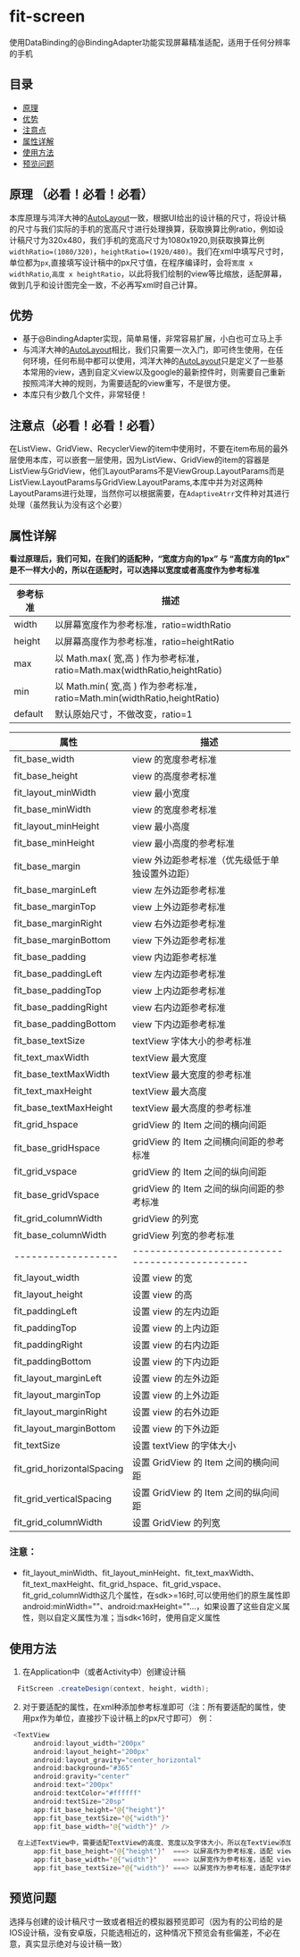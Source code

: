 # fit-screen
使用DataBinding的@BindingAdapter功能实现屏幕精准适配，适用于任何分辨率的手机

## 目录
- [原理](#原理)
- [优势](#优势)
- [注意点](#注意点)
- [属性详解](#属性详解)
- [使用方法](#使用方法)
- [预览问题](#预览问题)

## 原理 （必看！必看！必看）
本库原理与鸿洋大神的[AutoLayout][autolayout]一致，根据UI给出的设计稿的尺寸，将设计稿的尺寸与我们实际的手机的宽高尺寸进行处理换算，获取换算比例ratio，例如设计稿尺寸为320x480，我们手机的宽高尺寸为1080x1920,则获取换算比例`widthRatio=(1080/320)`，`heightRatio=(1920/480)`。我们在xml中填写尺寸时，单位都为`px`,直接填写设计稿中的px尺寸值，在程序编译时，会将`宽度 x widthRatio`,`高度 x heightRatio`，以此将我们绘制的view等比缩放，适配屏幕，做到几乎和设计图完全一致，不必再写xml时自己计算。  

## 优势
- 基于@BindingAdapter实现，简单易懂，非常容易扩展，小白也可立马上手
- 与鸿洋大神的[AutoLayout][autolayout]相比，我们只需要一次入门，即可终生使用，在任何环境，任何布局中都可以使用，鸿洋大神的[AutoLayout][autolayout]只是定义了一些基本常用的view，遇到自定义view以及google的最新控件时，则需要自己重新按照鸿洋大神的规则，为需要适配的view重写，不是很方便。
- 本库只有少数几个文件，非常轻便！

## 注意点（必看！必看！必看）
在ListView、GridView、RecyclerView的item中使用时，不要在item布局的最外层使用本库，可以嵌套一层使用，因为ListView、GridView的item的容器是ListView与GridView，他们LayoutParams不是ViewGroup.LayoutParams而是ListView.LayoutParams与GridView.LayoutParams,本库中并为对这两种LayoutParams进行处理，当然你可以根据需要，在`AdaptiveAtrr`文件种对其进行处理（虽然我认为没有这个必要）

## 属性详解
**看过原理后，我们可知，在我们的适配种，“宽度方向的1px” 与 “高度方向的1px” 是不一样大小的，所以在适配时，可以选择以宽度或者高度作为参考标准**

| 参考标准 | 描述 |
| ---- | ---- |
| width | 以屏幕宽度作为参考标准，ratio=widthRatio |
| height | 以屏幕高度作为参考标准，ratio=heightRatio |
| max | 以 Math.max( 宽,高 ) 作为参考标准，ratio=Math.max(widthRatio,heightRatio) |
| min | 以 Math.min( 宽,高 ) 作为参考标准，ratio=Math.min(widthRatio,heightRatio) |
| default | 默认原始尺寸，不做改变，ratio=1 |

| 属性 | 描述 |
| ---- | ---- |
| fit_base_width | view 的宽度参考标准 |
| fit_base_height | view 的高度参考标准 |
| fit_layout_minWidth | view 最小宽度 |
| fit_base_minWidth | view 的宽度参考标准 |
| fit_layout_minHeight | view 最小高度 |
| fit_base_minHeight | view 最小高度的参考标准 |
| fit_base_margin | view 外边距参考标准（优先级低于单独设置外边距）|
| fit_base_marginLeft | view 左外边距参考标准 |
| fit_base_marginTop | view 上外边距参考标准 |
| fit_base_marginRight | view 右外边距参考标准 |
| fit_base_marginBottom | view 下外边距参考标准 |
| fit_base_padding | view 内边距参考标准 |
| fit_base_paddingLeft | view 左内边距参考标准 |
| fit_base_paddingTop | view 上内边距参考标准 |
| fit_base_paddingRight | view 右内边距参考标准 |
| fit_base_paddingBottom | view 下内边距参考标准 |
| fit_base_textSize | textView 字体大小的参考标准 |
| fit_text_maxWidth | textView 最大宽度 |
| fit_base_textMaxWidth | textView 最大宽度的参考标准 |
| fit_text_maxHeight | textView 最大高度 |
| fit_base_textMaxHeight | textView 最大高度的参考标准 |
| fit_grid_hspace | gridView 的 Item 之间的横向间距 |
| fit_base_gridHspace | gridView 的 Item 之间横向间距的参考标准 |
| fit_grid_vspace | gridView 的 Item 之间的纵向间距|
| fit_base_gridVspace | gridView 的 Item 之间的纵向间距的参考标准 |
| fit_grid_columnWidth | gridView 的列宽 |
| fit_base_columnWidth | gridView 列宽的参考标准 |  
|------------------|----------------------------------------------|  
| fit_layout_width | 设置 view 的宽 |
| fit_layout_height | 设置 view 的高 |
| fit_paddingLeft | 设置 view 的左内边距 |
| fit_paddingTop | 设置 view 的上内边距 |
| fit_paddingRight | 设置 view 的右内边距 |
| fit_paddingBottom | 设置 view 的下内边距 |
| fit_layout_marginLeft | 设置 view 的左外边距 |
| fit_layout_marginTop | 设置 view 的上外边距 |
| fit_layout_marginRight | 设置 view 的右外边距 |
| fit_layout_marginBottom | 设置 view 的下外边距 |
| fit_textSize | 设置 textView 的字体大小 |
| fit_grid_horizontalSpacing | 设置 GridView 的 Item 之间的横向间距 |
| fit_grid_verticalSpacing | 设置 GridView 的 Item 之间的纵向间距 |
| fit_grid_columnWidth | 设置 GridView 的列宽 |

### 注意：
- fit_layout_minWidth、fit_layout_minHeight、fit_text_maxWidth、fit_text_maxHeight、fit_grid_hspace、fit_grid_vspace、fit_grid_columnWidth这几个属性，在sdk>=16时,可以使用他们的原生属性即android:minWidth=""、android:maxHeight=""...，如果设置了这些自定义属性，则以自定义属性为准；当sdk<16时，使用自定义属性

## 使用方法
1. 在Application中（或者Activity中）创建设计稿

```Java
  FitScreen .createDesign(context, height, width);
```

2. 对于要适配的属性，在xml种添加参考标准即可（注：所有要适配的属性，使用px作为单位，直接抄下设计稿上的px尺寸即可）
例：
```Java
 <TextView
      android:layout_width="200px"
      android:layout_height="200px"
      android:layout_gravity="center_horizontal"
      android:background="#365"
      android:gravity="center"
      android:text="200px"
      android:textColor="#ffffff"
      android:textSize="20sp"
      app:fit_base_height='@{"height"}'
      app:fit_base_textSize='@{"width"}'
      app:fit_base_width='@{"width"}' />
      
  在上述TextView中，需要适配TextView的高度、宽度以及字体大小，所以在TextView添加自定义属性  
      app:fit_base_height='@{"height"}'  ===> 以屏高作为参考标准，适配 view 的高度
      app:fit_base_width='@{"width"}'    ===> 以屏宽作为参考标准，适配 view 的宽度
      app:fit_base_textSize='@{"width"}' ===> 以屏宽作为参考标准，适配字体的大小
```
## 预览问题
选择与创建的设计稿尺寸一致或者相近的模拟器预览即可（因为有的公司给的是IOS设计稿，没有安卓版，只能选相近的，这种情况下预览会有些偏差，不必在意，真实显示绝对与设计稿一致）

[autolayout]:http://blog.csdn.net/lmj623565791/article/details/49990941

